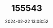 ---
title: "155543"
category: "Unio pictorum"
draft: false
date: 2024-02-22 13:03:52
languages:
  English: ["Painter's Mussel"]
---